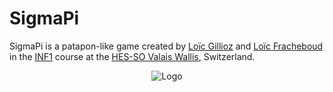 # SigmaPi 
SigmaPi is a patapon-like game created by [Loïc Gillioz](http://github.com/loicgillioz) and [Loïc Fracheboud](http://github.com/loicfracheboud) in the [INF1](http://inf1.begincoding.net) course at the [HES-SO Valais Wallis](http://www.hevs.ch/fr/), Switzerland.
<p align="center">
  <a target="_blank"><img src="https://raw.githubusercontent.com/loicfracheboud/SigmaPi/master/data/images/Couverture.png" alt="Logo"/></a>
</p>
